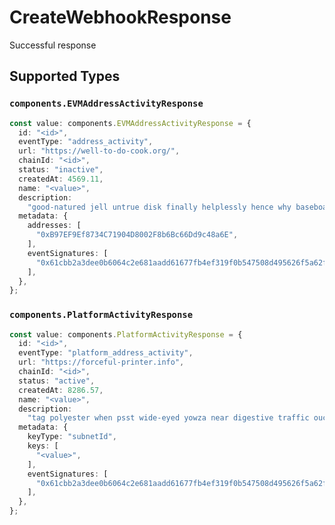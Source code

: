 # CreateWebhookResponse

Successful response


## Supported Types

### `components.EVMAddressActivityResponse`

```typescript
const value: components.EVMAddressActivityResponse = {
  id: "<id>",
  eventType: "address_activity",
  url: "https://well-to-do-cook.org/",
  chainId: "<id>",
  status: "inactive",
  createdAt: 4569.11,
  name: "<value>",
  description:
    "good-natured jell untrue disk finally helplessly hence why baseboard psst",
  metadata: {
    addresses: [
      "0xB97EF9Ef8734C71904D8002F8b6Bc66Dd9c48a6E",
    ],
    eventSignatures: [
      "0x61cbb2a3dee0b6064c2e681aadd61677fb4ef319f0b547508d495626f5a62f64",
    ],
  },
};
```

### `components.PlatformActivityResponse`

```typescript
const value: components.PlatformActivityResponse = {
  id: "<id>",
  eventType: "platform_address_activity",
  url: "https://forceful-printer.info",
  chainId: "<id>",
  status: "active",
  createdAt: 8286.57,
  name: "<value>",
  description:
    "tag polyester when psst wide-eyed yowza near digestive traffic ouch",
  metadata: {
    keyType: "subnetId",
    keys: [
      "<value>",
    ],
    eventSignatures: [
      "0x61cbb2a3dee0b6064c2e681aadd61677fb4ef319f0b547508d495626f5a62f64",
    ],
  },
};
```

